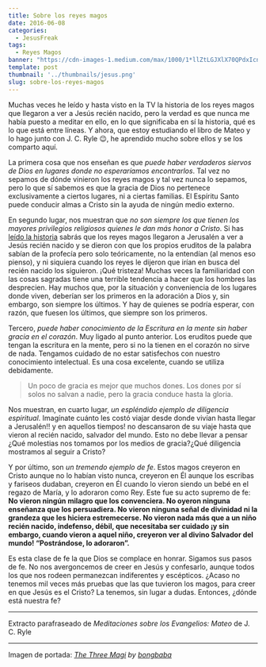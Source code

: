 ```yaml
---
title: Sobre los reyes magos
date: 2016-06-08
categories:
  - JesusFreak
tags:
  - Reyes Magos
banner: "https://cdn-images-1.medium.com/max/1000/1*llZtLGJXlX70QPdxIcnKTQ.png"
template: post
thumbnail: '../thumbnails/jesus.png'
slug: sobre-los-reyes-magos
---
```


Muchas veces he leído y hasta visto en la TV la historia de los reyes magos que llegaron a ver a Jesús recién nacido, pero la verdad es que nunca me había puesto a meditar en ello, en lo que significaba en sí la historia, qué es lo que está entre líneas. Y ahora, que estoy estudiando el libro de Mateo y lo hago junto con J. C. Ryle 😉, he aprendido mucho sobre ellos y se los comparto aquí.

La primera cosa que nos enseñan es que *puede haber verdaderos siervos de Dios en lugares donde no esperaríamos encontrarlos*. Tal vez no sepamos de dónde vinieron los reyes magos y tal vez nunca lo sepamos, pero lo que sí sabemos es que la gracia de Dios no pertenece exclusivamente a ciertos lugares, ni a ciertas familias. El Espíritu Santo puede conducir almas a Cristo sin la ayuda de ningún medio externo.

En segundo lugar, nos muestran que *no son siempre los que tienen los mayores privilegios religiosos quienes le dan más honor a Cristo*. Si has [leído la historia](https://www.biblegateway.com/passage/?search=Mateo+2%3A1-12&version=LBLA) sabrás que los reyes magos llegaron a Jerusalén a ver a Jesús recién nacido y se dieron con que los propios eruditos de la palabra sabían de la profecía pero solo teóricamente, no la entendían (al menos eso pienso), y ni siquiera cuando los reyes le dijeron que irían en busca del recién nacido los siguieron. ¡Qué tristeza! Muchas veces la familiaridad con las cosas sagradas tiene una terrible tendencia a hacer que los hombres las desprecien. Hay muchos que, por la situación y conveniencia de los lugares donde viven, deberían ser los primeros en la adoración a Dios y, sin embargo, son siempre los últimos. Y hay de quienes se podría esperar, con razón, que fuesen los últimos, que siempre son los primeros.

Tercero, *puede haber conocimiento de la Escritura en la mente sin haber gracia en el corazón*. Muy ligado al punto anterior. Los eruditos puede que tengan la escritura en la mente, pero si no la tienen en el corazón no sirve de nada. Tengamos cuidado de no estar satisfechos con nuestro conocimiento intelectual. Es una cosa excelente, cuando se utiliza debidamente.

> Un poco de gracia es mejor que muchos dones. Los dones por sí solos no salvan a nadie, pero la gracia conduce hasta la gloria.

Nos muestran, en cuarto lugar, *un espléndido ejemplo de diligencia espiritual*. Imagínate cuánto les costó viajar desde donde vivían hasta llegar a Jerusalén!! y en aquellos tiempos! no descansaron de su viaje hasta que vieron al recién nacido, salvador del mundo. Esto no debe llevar a pensar ¿Qué molestias nos tomamos por los medios de gracia?¿Qué diligencia mostramos al seguir a Cristo?

Y por último, son *un tremendo ejemplo de fe*. Estos magos creyeron en Cristo aunque no lo habían visto nunca, creyeron en Él aunque los escribas y fariseos dudaban, creyeron en Él cuando lo vieron siendo un bebé en el regazo de María, y lo adoraron como Rey. Este fue su acto supremo de fe: **No vieron ningún milagro que los convenciera. No oyeron ninguna enseñanza que los persuadiera. No vieron ninguna señal de divinidad ni la grandeza que les hiciera estremecerse. No vieron nada más que a un niño recién nacido, indefenso, débil, que necesitaba ser cuidado ¡y sin embargo, cuando vieron a aquel niño, creyeron ver al divino Salvador del mundo! “Postrándose, lo adoraron”.**

Es esta clase de fe la que Dios se complace en honrar. Sigamos sus pasos de fe. No nos avergoncemos de creer en Jesús y confesarlo, aunque todos los que nos rodeen permanezcan indiferentes y escépticos. ¿Acaso no tenemos mil veces más pruebas que las que tuvieron los magos, para creer en que Jesús es el Cristo? La tenemos, sin lugar a dudas. Entonces, ¿dónde está nuestra fe?

* * *

Extracto parafraseado de *Meditaciones sobre los Evangelios: Mateo* de J. C. Ryle

* * *

Imagen de portada: _[The Three Magi](http://bongbaba.deviantart.com/art/The-Three-Magi-579739043) by [bongbaba](http://bongbaba.deviantart.com/)_
